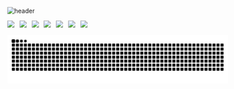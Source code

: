 ![header](https://capsule-render.vercel.app/api?type=waving&color=0:87CEEB,100:00BFFF&animation=fadeIn&text=Hi,%20I'm%20Howon&fontAlignY=26&fontSize=20&fontColor=ffffff)
 
<div align="center" style="display:inline">
  <img src="https://img.shields.io/badge/C++-00599C?style=flat-square&logo=c%2B%2B&logoColor=white"/> &nbsp;
  <img src="https://img.shields.io/badge/Java-007396?style=flat-square&logo=OpenJDK&logoColor=white"> &nbsp;
  <img src="https://img.shields.io/badge/Node.js-339933?style=flat-square&logo=Node.js&logoColor=black"/> &nbsp;
  <img src="https://img.shields.io/badge/MySQL-4479A1?style=flat-square&logo=MySQL&logoColor=white"/></a> &nbsp;
  <img src="https://img.shields.io/badge/NGINX-009639?style=flat-square&logo=NGINX&logoColor=white"/></a> &nbsp;
 <img src="https://img.shields.io/badge/Docker-2496ED?style=flat-square&logo=Docker&logoColor=white"/></a> &nbsp;
  <img src="https://img.shields.io/badge/Ubuntu-E95420?style=flat-square&logo=Ubuntu&logoColor=white"/> &nbsp;
</div>

![snake gif](https://github.com/jhw0900/jhw0900/blob/output/github-contribution-grid-snake.svg)
